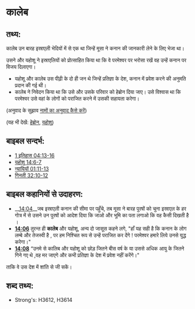 # कालेब #

## तथ्य: ##

कालेब उन बारह इस्राएली भेदियों में से एक था जिन्हें मूसा ने कनान की जानकारी लेने के लिए भेजा था।

उसने और यहोशू ने इस्राएलियों को प्रोत्साहित किया था कि वे परमेश्वर पर भरोसा रखें वह उन्हें कनान पर विजय दिलाएगा।
* यहोशू और कालेब उस पीढ़ी के दो ही जन थे जिन्हें प्रतिज्ञा के देश, कनान में प्रवेश करने की अनुमति प्रदान की गई थी।
* कालेब ने निवेदन किया था कि उसे और उसके परिवार को हेब्रोन दिया जाए। उसे विश्वास था कि परमेश्वर उसे वहां के लोगों को पराजित करने में उसकी सहायता करेगा।

(अनुवाद के सुझाव [नामों का अनुवाद कैसे करें](rc://en/ta/man/translate/translate-names))

(यह भी देखें: [हेब्रोन](../names/hebron.md), [यहोशू](../names/joshua.md))

## बाइबल सन्दर्भ: ##

* [1 इतिहास 04:13-16](rc://en/tn/help/1ch/04/13)
* [यहोशू 14:6-7](rc://en/tn/help/jos/14/06)
* [न्यायियों 01:11-13](rc://en/tn/help/jdg/01/11)
* [गिनती 32:10-12](rc://en/tn/help/num/32/10)

## बाइबल कहानियों से उदाहरण: ##

  * __[14:04](rc://en/tn/help/obs/14/04)__जब इस्राएली कनान की सीमा पर पहुँचे, तब मूसा ने बारह पुरषों को चुना इस्राएल के हर गोत्र में से उसने उन पुरषों को आदेश दिया कि जाओ और भूमि का पता लगाओ कि वह कैसी दिखती है । 
  * __[14:06](rc://en/tn/help/obs/14/06)__ तुरन्त ही __कालेब__ और यहोशू, अन्य दो जासूस कहने लगे, "हाँ यह सही है कि कनान के लोग लम्बे और तेजस्वी है , पर हम निश्चित रूप से उन्हें पराजित कर देंगे ! परमेश्वर हमारे लिये उनसे युद्ध करेगा।"
  * __[14:08](rc://en/tn/help/obs/14/08)__  “उनमे से कालिब और यहोशू को छोड़ जितने बीस वर्ष के या उससे अधिक आयु के जितने गिने गए थे ,वह मर जाएगे और कभी प्रतिज्ञा के देश में प्रवेश नहीं करेंगे।"

 ताकि वे उस देश में शांति से जी सकें।

## शब्द तथ्य: ##

* Strong's: H3612, H3614
